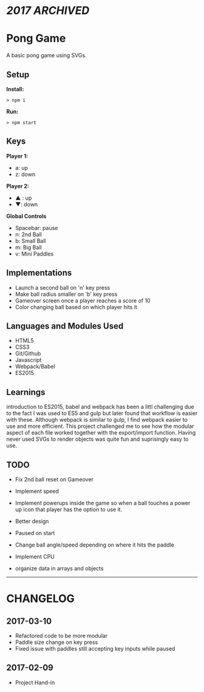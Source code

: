 # _2017 ARCHIVED_

# Pong Game

A basic pong game using SVGs.

## Setup

**Install:**

`> npm i`

**Run:**

`> npm start`

## Keys

**Player 1:**
* a: up
* z: down

**Player 2:**
* ▲ : up
* ▼: down

**Global Controls**
* Spacebar: pause
* n: 2nd Ball
* b: Small Ball
* m: Big Ball
* v: Mini Paddles

## Implementations
- Launch a second ball on 'n' key press
- Make ball radius smaller on 'b' key press
- Gameover screen once a player reaches a score of 10
- Color changing ball based on which player hits it

## Languages and Modules Used
* HTML5
* CSS3
* Git/Github
* Javascript
* Webpack/Babel
* ES2015

## Learnings
introduction to ES2015, babel and webpack has been a littl challenging due to the fact I was used to ES5 and gulp but later found that workflow is easier with these. Although webpack is similar to gulp, I find webpack easier to use and more efficient. This project challenged me to see how the modular aspect of each file worked together with the export/import function. Having never used SVGs to render objects was quite fun and suprisingly easy to use.

## TODO
* Fix 2nd ball reset on Gameover
* Implement speed
* Implement powerups inside the game so when a ball touches a power up icon that player has the option to use it.
* Better design
* Paused on start

* Change ball angle/speed depending on where it hits the paddle
* Implement CPU
* organize data in arrays and objects

---

# CHANGELOG 
## 2017-03-10
* Refactored code to be more modular
* Paddle size change on key press
* Fixed issue with paddles still accepting key inputs while paused

## 2017-02-09
* Project Hand-in

